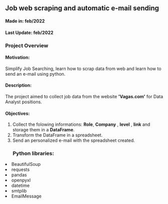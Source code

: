<h2>Job web scraping and automatic e-mail sending</h2>
<h4>Made in: feb/2022</h4>
<h4>Last Update: feb/2022</h4>
<h3>Project Overview</h3>

<h4>Motivation:</h4> Simplify Job Searching, learn how to scrap data from web and learn how to send an e-mail using python.

<h4>Description:</h4> The project aimed to collect job data from the website <b>'Vagas.com'</b> for Data Analyst positions. 

<h4>Objectives:</h4>

1) Collect the folowing informations: <b>Role</b>, <b>Company</b> , <b>level</b> , <b>link</b> and storage them in a <b>DataFrame</b>.
2) Transform the DataFrame in a spreadsheet.
3) Send an personalized e-mail with the spreadsheet created.

<ul><h3>Python libraries:</h3></ul>

<li>BeautifulSoup</li>
<li>requests</li>
<li>pandas</li>
<li>openpyxl</li>
<li>datetime</li>
<li>smtplib</li>
<li>EmailMessage</li>

